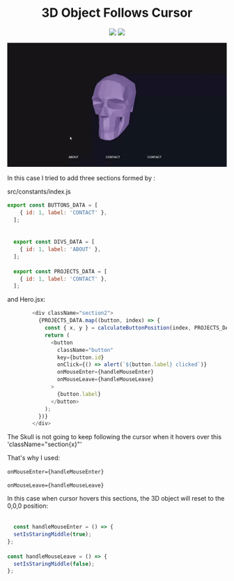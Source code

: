 <div align='center'>

# 3D Object Follows Cursor


![](https://img.shields.io/badge/Three.js-r162-purple) ![](https://img.shields.io/badge/React-18.2.0-blue)  


</div>


<div align="center">
    <img src="src/assets/skullwithdivs.gif"/>
</div>



In this case I tried to add three sections formed by :

src/constants/index.js

```js 
export const BUTTONS_DATA = [
    { id: 1, label: 'CONTACT' },
  ];


  export const DIVS_DATA = [
    { id: 1, label: 'ABOUT' },
  ];

  export const PROJECTS_DATA = [
    { id: 1, label: 'CONTACT' },
  ];
```
and Hero.jsx:

```js
        <div className="section2">
          {PROJECTS_DATA.map((button, index) => {
            const { x, y } = calculateButtonPosition(index, PROJECTS_DATA.length);
            return (
              <button
                className="button"
                key={button.id}
                onClick={() => alert(`${button.label} clicked`)}
                onMouseEnter={handleMouseEnter}
                onMouseLeave={handleMouseLeave}
              >
                {button.label}
              </button>
            );
          })}
        </div>
```

The Skull is not going to keep following the cursor when it hovers over this 'className="section{x}"'

That's why I used:

```onMouseEnter={handleMouseEnter}```

```onMouseLeave={handleMouseLeave}```

 In this case when cursor hovers this sections, the 3D object will reset to the 0,0,0 position:

  ```js

    const handleMouseEnter = () => {
    setIsStaringMiddle(true);
  };

  const handleMouseLeave = () => {
    setIsStaringMiddle(false);
  };

  ```